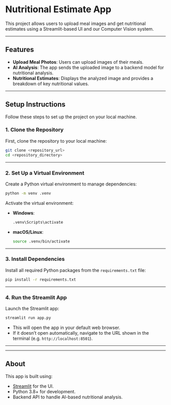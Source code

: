 # Nutritional Estimate App

This project allows users to upload meal images and get nutritional estimates using a Streamlit-based UI and our Computer Vision system.

---

## Features
- **Upload Meal Photos**: Users can upload images of their meals.
- **AI Analysis**: The app sends the uploaded image to a backend model for nutritional analysis.
- **Nutritional Estimates**: Displays the analyzed image and provides a breakdown of key nutritional values.

---

## Setup Instructions

Follow these steps to set up the project on your local machine.

### 1. Clone the Repository
First, clone the repository to your local machine:
```bash
git clone <repository_url>
cd <repository_directory>
```

---

### 2. Set Up a Virtual Environment
Create a Python virtual environment to manage dependencies:
```bash
python -m venv .venv
```

Activate the virtual environment:
- **Windows**:
  ```bash
  .venv\Scripts\activate
  ```
- **macOS/Linux**:
  ```bash
  source .venv/bin/activate
  ```

---

### 3. Install Dependencies
Install all required Python packages from the `requirements.txt` file:
```bash
pip install -r requirements.txt
```

---

### 4. Run the Streamlit App
Launch the Streamlit app:
```bash
streamlit run app.py
```

- This will open the app in your default web browser.
- If it doesn’t open automatically, navigate to the URL shown in the terminal (e.g. `http://localhost:8501`).

---
---

## About
This app is built using:
- [Streamlit](https://streamlit.io/) for the UI.
- Python 3.8+ for development.
- Backend API to handle AI-based nutritional analysis.
